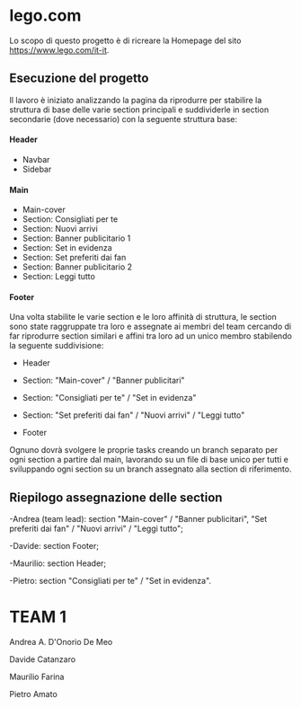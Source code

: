 # lego.com

Lo scopo di questo progetto è di ricreare la Homepage del sito https://www.lego.com/it-it. 



## Esecuzione del progetto
Il lavoro è iniziato analizzando la pagina da riprodurre per stabilire la struttura di base delle varie section principali e suddividerle in section secondarie (dove necessario) con la seguente struttura base:

#### Header
- Navbar
- Sidebar

#### Main
- Main-cover
- Section: Consigliati per te
- Section: Nuovi arrivi
- Section: Banner publicitario 1
- Section: Set in evidenza
- Section: Set preferiti dai fan
- Section: Banner publicitario 2
- Section: Leggi tutto

#### Footer

Una volta stabilite le varie section e le loro affinità di struttura, le section sono state raggruppate tra loro e assegnate ai membri del team cercando di far riprodurre section similari e affini tra loro ad un unico membro stabilendo la seguente suddivisione:

- Header

- Section: "Main-cover" / "Banner publicitari"

- Section: "Consigliati per te" / "Set in evidenza"

- Section: "Set preferiti dai fan" / "Nuovi arrivi" / "Leggi tutto"

- Footer

Ognuno dovrà svolgere le proprie tasks creando un branch separato per ogni section a partire dal main, lavorando su un file di base unico per tutti e sviluppando ogni section su un branch assegnato alla section di riferimento.

## Riepilogo assegnazione delle section

-Andrea (team lead):
section "Main-cover" / "Banner publicitari", "Set preferiti dai fan" / "Nuovi arrivi" / "Leggi tutto"; 

-Davide:
section Footer;

-Maurilio: 
section Header; 

-Pietro: 
section "Consigliati per te" / "Set in evidenza".



# TEAM 1

Andrea A. D'Onorio De Meo

Davide Catanzaro

Maurilio Farina

Pietro Amato
